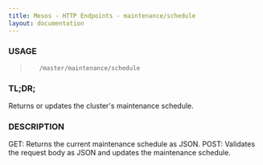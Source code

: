 ```yaml
---
title: Mesos - HTTP Endpoints - maintenance/schedule
layout: documentation
---
```

<!--- This is an automatically generated file. DO NOT EDIT! --->

### USAGE ###
>        /master/maintenance/schedule

### TL;DR; ###
Returns or updates the cluster's maintenance schedule.

### DESCRIPTION ###
GET: Returns the current maintenance schedule as JSON.
POST: Validates the request body as JSON
  and updates the maintenance schedule.